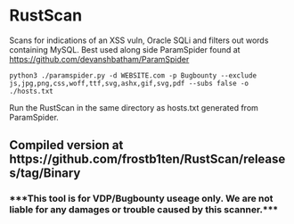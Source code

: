 # RustScan
Scans for indications of an XSS vuln, Oracle SQLi and filters out words containing MySQL. Best used along side ParamSpider found at
https://github.com/devanshbatham/ParamSpider

```
python3 ./paramspider.py -d WEBSITE.com -p Bugbounty --exclude js,jpg,png,css,woff,ttf,svg,ashx,gif,svg,pdf --subs false -o ./hosts.txt
```
Run the RustScan in the same directory as hosts.txt generated from ParamSpider.


<h2>Compiled version at https://github.com/frostb1ten/RustScan/releases/tag/Binary</h2>


<h3>***This tool is for VDP/Bugbounty useage only. We are not liable for any damages or trouble caused by this scanner.***</h3>
